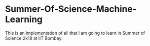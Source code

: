 # Summer-Of-Science-Machine-Learning
This is an implementation of all that I am going to learn in Summer of Science 2k18 at IIT Bombay.
